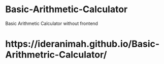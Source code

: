 # Basic-Arithmetic-Calculator
Basic Arithmetic Calculator without frontend

<h1>https://ideranimah.github.io/Basic-Arithmetric-Calculator/</h1>
